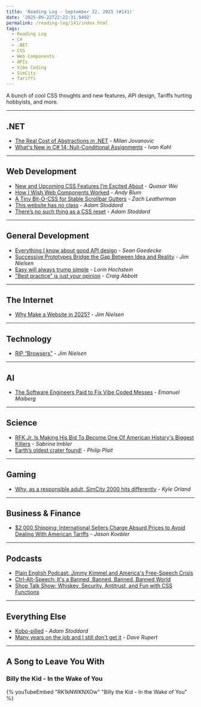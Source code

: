 ```yaml
---
title: 'Reading Log - September 22, 2025 (#141)'
date: '2025-09-22T22:22:31.949Z'
permalink: /reading-log/141/index.html
tags:
  - Reading Log
  - C#
  - .NET
  - CSS
  - Web Components
  - APIs
  - Vibe Coding
  - SimCity
  - Tariffs
---
```


A bunch of cool CSS thoughts and new features, API design, Tariffs hurting hobbyists, and more.
<!-- excerpt -->

---

## .NET

- [The Real Cost of Abstractions in .NET](https://www.milanjovanovic.tech/blog/the-real-cost-of-abstractions-in-dotnet) - *Milan Jovanovic*
- [What's New in C# 14: Null-Conditional Assignments](https://blog.ivankahl.com/csharp-14-null-conditional-assignments/) - *Ivan Kahl*

---

## Web Development

- [New and Upcoming CSS Features I’m Excited About](https://www.simplethread.com/new-and-upcoming-css-features-i-m-excited-about/) - *Quasar Wei*
- [How I Wish Web Components Worked](https://andy-blum.com/articles/how-i-wish-web-components-worked/) - *Andy Blum*
- [A Tiny Bit-O-CSS for Stable Scrollbar Gutters](https://www.zachleat.com/web/stable-scrollbar-gutters/) - *Zach Leatherman*
- [This website has no class](https://aaadaaam.com/notes/no-class/) - *Adam Stoddard*
- [There’s no such thing as a CSS reset](https://aaadaaam.com/notes/useful-defaults/) - *Adam Stoddard*

---

## General Development

- [Everything I know about good API design](https://www.seangoedecke.com/good-api-design/) - *Sean Goedecke*
- [Successive Prototypes Bridge the Gap Between Idea and Reality](https://blog.jim-nielsen.com/2025/idea-to-reality-with-prototypes/) - *Jim Nielsen*
- [Easy will always trump simple](https://surfingcomplexity.blog/2025/08/17/easy-will-always-trump-simple/) - *Lorin Hochstein*
- ["Best practice" is just your opinion](https://craigabbott.co.uk/blog/best-practice-is-just-your-opinion/) - *Craig Abbott*

---

## The Internet

- [Why Make a Website in 2025?](https://blog.jim-nielsen.com/2025/why-make-a-website-in-2025/) - *Jim Nielsen*

---

## Technology

- [RIP “Browsers”](https://blog.jim-nielsen.com/2025/rip-browsers/) - *Jim Nielsen*

---

## AI

- [The Software Engineers Paid to Fix Vibe Coded Messes](https://www.404media.co/the-software-engineers-paid-to-fix-vibe-coded-messes/) - *Emanuel Maiberg*

---

## Science

- [RFK Jr. Is Making His Bid To Become One Of American History's Biggest Killers](https://defector.com/rfk-jr-is-making-his-bid-to-become-one-of-american-historys-biggest-killers) - *Sabrina Imbler*
- [Earth’s oldest crater found!](https://badastronomy.beehiiv.com/p/earth-s-oldest-crater-found) - *Philip Plait*

---

## Gaming

- [Why, as a responsible adult, SimCity 2000 hits differently](https://arstechnica.com/gaming/2025/09/thirty-years-later-simcity-2000-hasnt-changed-but-i-have/) - *Kyle Orland*

---

## Business & Finance

- [$2,000 Shipping: International Sellers Charge Absurd Prices to Avoid Dealing With American Tariffs](https://www.404media.co/2-000-shipping-international-sellers-charge-absurd-prices-to-avoid-dealing-with-american-tariffs/) - *Jason Koebler*

---

## Podcasts

- [Plain English Podcast: Jimmy Kimmel and America's Free-Speech Crisis](https://www.theringer.com/podcasts/plain-english-with-derek-thompson/2025/09/19/the-jimmy-kimmel-saga-and-americas-free-speech-crisis)
- [Ctrl-Alt-Speech: It's a Banned, Banned, Banned, Banned World](https://podcast.ctrlaltspeech.com/2315966/episodes/17830537-it-s-a-banned-banned-banned-banned-world)
- [Shop Talk Show: Whiskey, Security, Antitrust, and Fun with CSS Functions](https://shoptalkshow.com/682/)

---

## Everything Else

- [Kobo-pilled](https://aaadaaam.com/notes/kobo-pilled/) - *Adam Stoddard*
- [Many years on the job and I still don't get it](https://daverupert.com/2025/09/you-cant-drink-coffee-on-a-running-horse/) - *Dave Rupert*

---

## A Song to Leave You With

### Billy the Kid - In the Wake of You

{% youTubeEmbed "RK1kNWKNXOw" "Billy the Kid - In the Wake of You" %}

